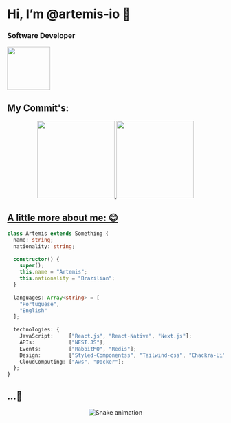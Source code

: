 # Hi, I’m @artemis-io 👋

### Software Developer

<img src="https://i.ibb.co/QJZdmpv/XOsX.gif" width="100" height="100" />

## My Commit's: 

<div align="center">
  <a href="https://github.com/artemis-io">
  <img height="180em" src="https://github-readme-stats.vercel.app/api?username=artemis-io&show_icons=true&theme=dracula&include_all_commits=true&count_private=true"/>
  <img height="180em" src="https://github-readme-stats.vercel.app/api/top-langs/?username=artemis-io&layout=compact&langs_count=7&theme=dracula"/>
</div>


## A little more about me: 😊

```typescript
class Artemis extends Something {
  name: string;
  nationality: string;
  
  constructor() {
    super();
    this.name = "Artemis";
    this.nationality = "Brazilian";
  }
  
  languages: Array<string> = [
    "Portuguese",
    "English"
  ];
  
  technologies: {
    JavaScript:     ["React.js", "React-Native", "Next.js"];
    APIs:           ["NEST.JS"];
    Events:         ["RabbitMQ", "Redis"];
    Design:         ["Styled-Componentss", "Tailwind-css", "Chackra-Ui"];
    CloudComputing: ["Aws", "Docker"];
  };
}
```

## ...🐍

<div align="center">
  
  ![Snake animation](https://github.com/artemis-io/artmis-io/blob/output/github-contribution-grid-snake.svg)  

 </div>
